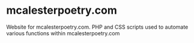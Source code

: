 # mcalesterpoetry.com
Website for mcalesterpoetry.com.
PHP and CSS scripts used to automate various functions within mcalesterpoetry.com
